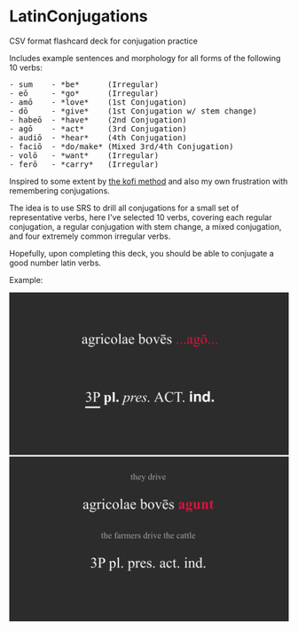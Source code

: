 # LatinConjugations
CSV format flashcard deck for conjugation practice

Includes example sentences and morphology for all forms of the following 10 verbs:
<pre>
- sum    - *be*      (Irregular)
- eō     - *go*      (Irregular)
- amō    - *love*    (1st Conjugation)
- dō     - *give*    (1st Conjugation w/ stem change)
- habeō  - *have*    (2nd Conjugation)
- agō    - *act*     (3rd Conjugation)
- audiō  - *hear*    (4th Conjugation)
- faciō  - *do/make* (Mixed 3rd/4th Conjugation)
- volō   - *want*    (Irregular)
- ferō   - *carry*   (Irregular)
</pre>

Inspired to some extent by [the kofi method](https://www.asiteaboutnothing.net/w_kofi-french.php) and also my own frustration with remembering conjugations.

The idea is to use SRS to drill all conjugations for a small set of representative verbs, here I've selected 10 verbs, covering each regular conjugation, a regular conjugation with stem change, a mixed conjugation, and four extremely common irregular verbs. 

Hopefully, upon completing this deck, you should be able to conjugate a good number latin verbs.

Example:

![](front.png) ![](back.png)
